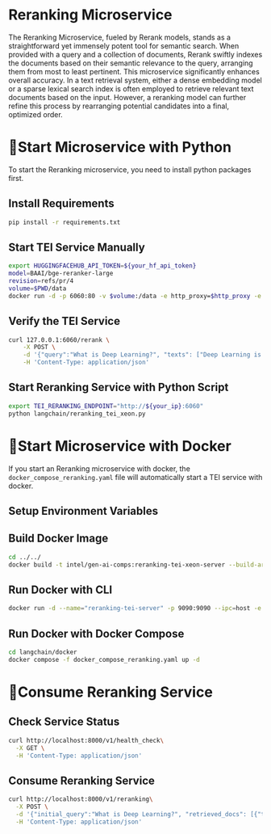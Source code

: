 # Reranking Microservice

The Reranking Microservice, fueled by Rerank models, stands as a straightforward yet immensely potent tool for semantic search. When provided with a query and a collection of documents, Rerank swiftly indexes the documents based on their semantic relevance to the query, arranging them from most to least pertinent. This microservice significantly enhances overall accuracy. In a text retrieval system, either a dense embedding model or a sparse lexical search index is often employed to retrieve relevant text documents based on the input. However, a reranking model can further refine this process by rearranging potential candidates into a final, optimized order.


# 🚀Start Microservice with Python

To start the Reranking microservice, you need to install python packages first.

## Install Requirements

```bash
pip install -r requirements.txt
```

## Start TEI Service Manually

```bash
export HUGGINGFACEHUB_API_TOKEN=${your_hf_api_token}
model=BAAI/bge-reranker-large
revision=refs/pr/4
volume=$PWD/data
docker run -d -p 6060:80 -v $volume:/data -e http_proxy=$http_proxy -e https_proxy=$https_proxy --pull always ghcr.io/huggingface/text-embeddings-inference:cpu-1.2 --model-id $model --revision $revision
```

## Verify the TEI Service

```bash
curl 127.0.0.1:6060/rerank \
    -X POST \
    -d '{"query":"What is Deep Learning?", "texts": ["Deep Learning is not...", "Deep learning is..."]}' \
    -H 'Content-Type: application/json'
```

## Start Reranking Service with Python Script

```bash
export TEI_RERANKING_ENDPOINT="http://${your_ip}:6060"
python langchain/reranking_tei_xeon.py
```

# 🚀Start Microservice with Docker

If you start an Reranking microservice with docker, the `docker_compose_reranking.yaml` file will automatically start a TEI service with docker.

## Setup Environment Variables


## Build Docker Image

```bash
cd ../../
docker build -t intel/gen-ai-comps:reranking-tei-xeon-server --build-arg https_proxy=$https_proxy --build-arg http_proxy=$http_proxy -f comps/reranks/langchain/docker/Dockerfile .
```

## Run Docker with CLI

```bash
docker run -d --name="reranking-tei-server" -p 9090:9090 --ipc=host -e http_proxy=$http_proxy -e https_proxy=$https_proxy -e TEI_RERANKING_ENDPOINT=$TEI_RERANKING_ENDPOINT -e HUGGINGFACEHUB_API_TOKEN=$HUGGINGFACEHUB_API_TOKEN intel/gen-ai-comps:reranking-tei-xeon-server
```

## Run Docker with Docker Compose

```bash
cd langchain/docker
docker compose -f docker_compose_reranking.yaml up -d
```

# 🚀Consume Reranking Service

## Check Service Status

```bash
curl http://localhost:8000/v1/health_check\
  -X GET \
  -H 'Content-Type: application/json'
```

## Consume Reranking Service

```bash
curl http://localhost:8000/v1/reranking\
  -X POST \
  -d '{"initial_query":"What is Deep Learning?", "retrieved_docs": [{"text":"Deep Learning is not..."}, {"text":"Deep learning is..."}]}' \
  -H 'Content-Type: application/json'
```
